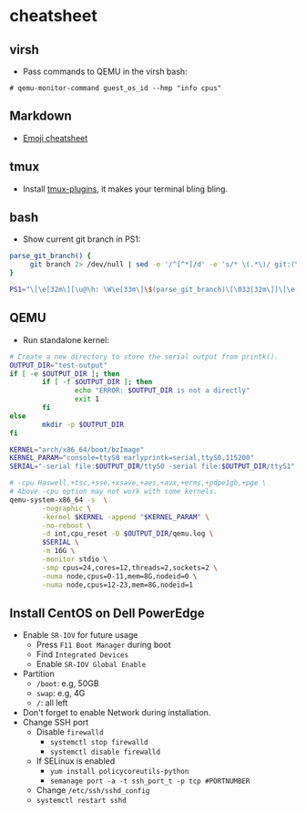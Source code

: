 # cheatsheet

## virsh
* Pass commands to QEMU in the virsh bash:
```
# qemu-monitor-command guest_os_id --hmp "info cpus"
```

## Markdown
* [Emoji cheatsheet](https://www.webpagefx.com/tools/emoji-cheat-sheet/)

## tmux
* Install [tmux-plugins](https://github.com/tmux-plugins), it makes your terminal bling bling.

## bash

* Show current git branch in PS1:
```bash
parse_git_branch() {
     git branch 2> /dev/null | sed -e '/^[^*]/d' -e 's/* \(.*\)/ git:(\1)/'
}

PS1="\[\e[32m\][\u@\h: \W\e[33m\]\$(parse_git_branch)\[\033[32m\]]\[\e[00m\] $ "
```

## QEMU

* Run standalone kernel:
```bash
# Create a new directory to store the serial output from printk().
OUTPUT_DIR="test-output"
if [ -e $OUTPUT_DIR ]; then
        if [ -f $OUTPUT_DIR ]; then
                echo "ERROR: $OUTPUT_DIR is not a directly"
                exit 1
        fi
else
        mkdir -p $OUTPUT_DIR
fi

KERNEL="arch/x86_64/boot/bzImage"
KERNEL_PARAM="console=ttyS0 earlyprintk=serial,ttyS0,115200"
SERIAL="-serial file:$OUTPUT_DIR/ttyS0 -serial file:$OUTPUT_DIR/ttyS1"

# -cpu Haswell,+tsc,+sse,+xsave,+aes,+avx,+erms,+pdpe1gb,+pge \
# Above -cpu option may not work with some kernels.
qemu-system-x86_64 -s  \
        -nographic \
        -kernel $KERNEL -append "$KERNEL_PARAM" \
        -no-reboot \
        -d int,cpu_reset -D $OUTPUT_DIR/qemu.log \
        $SERIAL \
        -m 16G \
        -monitor stdio \
        -smp cpus=24,cores=12,threads=2,sockets=2 \
        -numa node,cpus=0-11,mem=8G,nodeid=0 \
        -numa node,cpus=12-23,mem=8G,nodeid=1
```

## Install CentOS on Dell PowerEdge

- Enable `SR-IOV` for future usage
    - Press `F11 Boot Manager` during boot
    - Find `Integrated Devices`
    - Enable `SR-IOV Global Enable`
- Partition
    - `/boot`: e.g, 50GB
    - `swap`: e.g, 4G
    - `/`: all left
- Don't forget to enable Network during installation.
- Change SSH port
    - Disable `firewalld`
        - `systemctl stop firewalld`
        - `systemctl disable firewalld`
    - If SELinux is enabled
        - `yum install policycoreutils-python`
        - `semanage port -a -t ssh_port_t -p tcp #PORTNUMBER`
    - Change `/etc/ssh/sshd_config`
    - `systemctl restart sshd`
